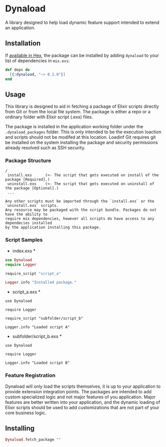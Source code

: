 # Dynaload

A library designed to help load dynamic feature support intended to extend an application.

## Installation

If [available in Hex](https://hex.pm/docs/publish), the package can be installed
by adding `dynaload` to your list of dependencies in `mix.exs`:

```elixir
def deps do
  [{:dynaload, "~> 0.1.0"}]
end
```

## Usage

This library is designed to aid in fetching a package of Elixir scripts directly from Git or
from the local file system. The package is either a repo or a ordinary folder with Elixir
script (.exs) files.

The package is installed in the application working folder under the `.dynaload_packages`
folder. This is only intended to be the execution loaction and scripts should not be
modifed at this location. Loadinf Git requires git be installed on the system installing
the package and security permissions already resolved such as SSH security.

### Package Structure

```text
/
 install.exs      (<- The script that gets executed on install of the package [Required].)
 uninstall.exs    (<- The script that gets executed on uninstall of the package [Optional].)
 ...

Any other scripts must be imported through the `install.exs` or the `uninstall.exs` scripts.
Any resource may be packaged with the script bundle. Packages do not have the ability to
require mix dependencies, however all scripts do have access to any dependecies installed
by the application installing this package.
```

### Script Samples

* index.exs *

```elixir
use Dynaload
require Logger

require_script "script_a"

Logger.info "Installed package."
```

* script_a.exs *

```
use Dynaload

require Logger

require_script "subfolder/script_b"

Logger.info "Loaded script A"
```

* subfolder/script_b.exs *

```
use Dynaload

require Logger

Logger.info "Loaded script B"
```

### Feature Registration

Dynaload will only load the scripts themselves, it is up to your application to provide extension integration points.
The packages are intended to add custom specialized logic and not major features of you application. Major features
are better written into your application, and the dynamic loading of Elixir scripts should be used to add customizations
that are not part of your core business logic.

## Installing

```elixir
Dynaload.fetch_package ""
```
